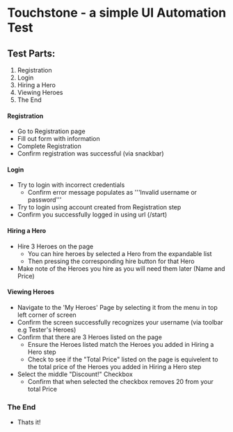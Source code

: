 # Touchstone - a simple UI Automation Test


## Test Parts:

1. Registration
2. Login
3. Hiring a Hero
4. Viewing Heroes
5. The End


#### Registration
* Go to Registration page
* Fill out form with information
* Complete Registration
* Confirm registration was successful (via snackbar)

#### Login
* Try to login with incorrect credentials
  - Confirm error message populates as '''Invalid username or password'''
* Try to login using account created from Registration step
* Confirm you successfully logged in using url (/start)

#### Hiring a Hero
* Hire 3 Heroes on the page
  - You can hire heroes by selected a Hero from the expandable list
  - Then pressing the corresponding hire button for that Hero
* Make note of the Heroes you hire as you will need them later (Name and Price)

#### Viewing Heroes
* Navigate to the 'My Heroes' Page by selecting it from the menu in top left corner of screen
* Confirm the screen successfully recognizes your username (via toolbar e.g Tester's Heroes)
* Confirm that there are 3 Heroes listed on the page
  - Ensure the Heroes listed match the Heroes you added in Hiring a Hero step
  - Check to see if the "Total Price" listed on the page is equivelent to the total price of the Heroes you added in Hiring a Hero step
* Select the middle "Discount!" Checkbox
  - Confirm that when selected the checkbox removes 20 from your total Price


### The End
* Thats it!
